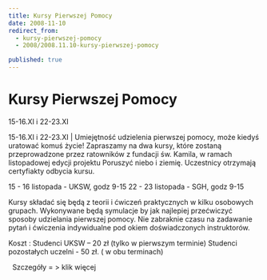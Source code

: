 ```yaml
---
title: Kursy Pierwszej Pomocy
date: 2008-11-10
redirect_from: 
  - kursy-pierwszej-pomocy
  - 2008/2008.11.10-kursy-pierwszej-pomocy

published: true
---
```




# Kursy Pierwszej Pomocy

<time>15-16.XI i 22-23.XI</time>

15-16.XI i 22-23.XI | 
Umiejętność udzielenia pierwszej pomocy, może kiedyś uratować komuś życie!
Zapraszamy na dwa kursy, które zostaną przeprowadzone przez ratowników z fundacji św. Kamila, w ramach listopadowej edycji projektu Poruszyć niebo i ziemię. Uczestnicy otrzymają certyfiakty odbycia kursu.

15 - 16 listopada - UKSW, godz 9-15
22 - 23 listopada - SGH, godz 9-15

Kursy składać się będą z teorii i ćwiczeń praktycznych w kilku osobowych grupach. Wykonywane będą symulacje by jak najlepiej przećwiczyć sposoby udzielania pierwszej pomocy. Nie zabraknie czasu na zadawanie pytań i ćwiczenia indywidualne pod okiem doświadczonych instruktorów.

Koszt :
Studenci UKSW &#8211; 20 zł (tylko w pierwszym terminie)
Studenci pozostałych uczelni - 50 zł. ( w obu terminach)

&nbsp;
Szczegóły = &gt; klik więcej


<!--CONTENT FROM OLD SERVER (jos before 2013): 15-16.XI i 22-23.XI | 
Umiejętność udzielenia pierwszej pomocy, może kiedyś uratować komuś życie!

Zapraszamy na dwa kursy, które zostaną przeprowadzone przez ratowników z fundacji św. Kamila, w ramach listopadowej edycji projektu Poruszyć niebo i ziemię. Uczestnicy otrzymają certyfiakty odbycia kursu.

15 - 16 listopada - UKSW, godz 9-15
22 - 23 listopada - SGH, godz 9-15



Kursy składać się będą z teorii i ćwiczeń praktycznych w kilku osobowych grupach. Wykonywane będą symulacje by jak najlepiej przećwiczyć sposoby udzielania pierwszej pomocy. Nie zabraknie czasu na zadawanie pytań i ćwiczenia indywidualne pod okiem doświadczonych instruktorów.



Koszt :
Studenci UKSW &#8211; 20 zł (tylko w pierwszym terminie)
Studenci pozostałych uczelni - 50 zł. ( w obu terminach)



&nbsp;


Szczegóły = &gt; klik więcej

-->

<!--{{json:{"created_date":"2008-11-10 13:47:34","publish_down":"0000-00-00 00:00:00","id":"683"}}}-->